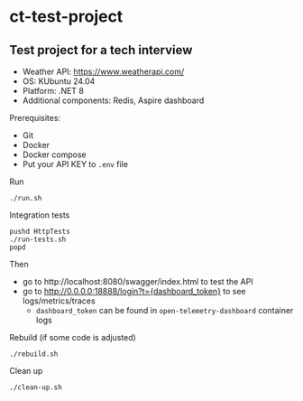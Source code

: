 # ct-test-project
## Test project for a tech interview

* Weather API: https://www.weatherapi.com/
* OS: KUbuntu 24.04
* Platform: .NET 8
* Additional components: Redis, Aspire dashboard

Prerequisites:
* Git
* Docker
* Docker compose
* Put your API KEY to `.env` file

Run
```shell
./run.sh
```

Integration tests
```shell
pushd HttpTests
./run-tests.sh
popd
```

Then
* go to http://localhost:8080/swagger/index.html to test the API
* go to http://0.0.0.0:18888/login?t={dashboard_token} to see logs/metrics/traces
  * `dashboard_token` can be found in `open-telemetry-dashboard` container logs

Rebuild (if some code is adjusted)
```shell
./rebuild.sh
```

Clean up
```shell
./clean-up.sh
```